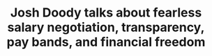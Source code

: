 ---
podcast: People Stack Podcast
title: Josh Doody talks about fearless salary negotiation, transparency, pay bands, and financial freedom
host: Jen Bunk
podcast_url: https://podcast.thepeoplestack.com/312
thumbnail: people_stack_podcast.jpg
publication_date: 08-22-2023
---